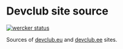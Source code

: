 # Devclub site source

[![wercker status](https://app.wercker.com/status/6c87fb41403f5889a24bc49a85edd496/m/master "wercker status")](https://app.wercker.com/project/byKey/6c87fb41403f5889a24bc49a85edd496)

Sources of [devclub.eu](http://devclub.eu) and [devclub.ee](http://devclub.ee) sites.
